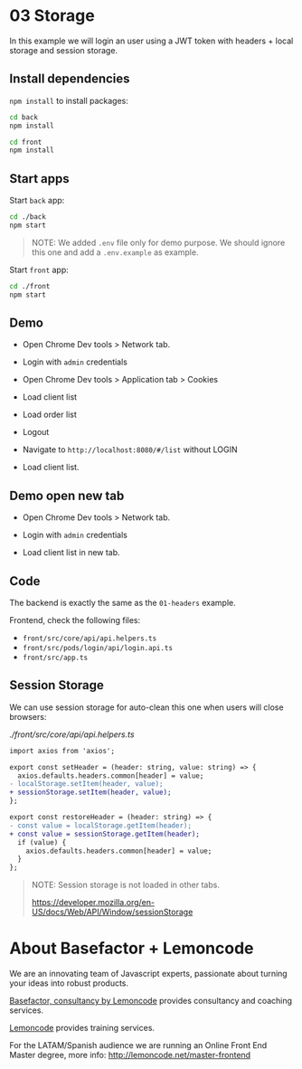 # 03 Storage

In this example we will login an user using a JWT token with headers + local storage and session storage.

## Install dependencies

`npm install` to install packages:

```bash
cd back
npm install
```

```bash
cd front
npm install
```

## Start apps

Start `back` app:

```bash
cd ./back
npm start
```

> NOTE: We added `.env` file only for demo purpose. We should ignore this one and add a `.env.example` as example.

Start `front` app:

```bash
cd ./front
npm start
```

## Demo

- Open Chrome Dev tools > Network tab.

- Login with `admin` credentials

- Open Chrome Dev tools > Application tab > Cookies

- Load client list

- Load order list

- Logout

- Navigate to `http://localhost:8080/#/list` without LOGIN

- Load client list.

## Demo open new tab

- Open Chrome Dev tools > Network tab.

- Login with `admin` credentials

- Load client list in new tab.

## Code

The backend is exactly the same as the `01-headers` example.

Frontend, check the following files:

  - `front/src/core/api/api.helpers.ts`
  - `front/src/pods/login/api/login.api.ts`
  - `front/src/app.ts`

## Session Storage

We can use session storage for auto-clean this one when users will close browsers:

_./front/src/core/api/api.helpers.ts_

```diff
import axios from 'axios';

export const setHeader = (header: string, value: string) => {
  axios.defaults.headers.common[header] = value;
- localStorage.setItem(header, value);
+ sessionStorage.setItem(header, value);
};

export const restoreHeader = (header: string) => {
- const value = localStorage.getItem(header);
+ const value = sessionStorage.getItem(header);
  if (value) {
    axios.defaults.headers.common[header] = value;
  }
};

```

> NOTE: Session storage is not loaded in other tabs.
>
> https://developer.mozilla.org/en-US/docs/Web/API/Window/sessionStorage

# About Basefactor + Lemoncode

We are an innovating team of Javascript experts, passionate about turning your ideas into robust products.

[Basefactor, consultancy by Lemoncode](http://www.basefactor.com) provides consultancy and coaching services.

[Lemoncode](http://lemoncode.net/services/en/#en-home) provides training services.

For the LATAM/Spanish audience we are running an Online Front End Master degree, more info: http://lemoncode.net/master-frontend
